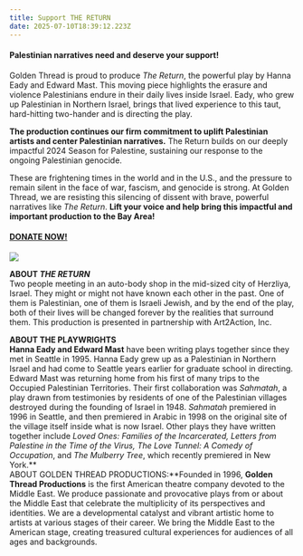 ```yaml
---
title: Support THE RETURN
date: 2025-07-10T18:39:12.223Z
---
```

#### **Palestinian narratives need and deserve your support!** 

Golden Thread is proud to produce *The Return*, the powerful play by Hanna Eady and Edward Mast. This moving piece highlights the erasure and violence Palestinians endure in their daily lives inside Israel. Eady, who grew up Palestinian in Northern Israel, brings that lived experience to this taut, hard-hitting two-hander and is directing the play.

**The production continues our firm commitment to uplift Palestinian artists and center Palestinian narratives.** The Return builds on our deeply impactful 2024 Season for Palestine, sustaining our response to the ongoing Palestinian genocide.

These are frightening times in the world and in the U.S., and the pressure to remain silent in the face of war, fascism, and genocide is strong. At Golden Thread, we are resisting this silencing of dissent with brave, powerful narratives like *The Return*. **Lift your voice and help bring this impactful and important production to the Bay Area!**



#### **[D﻿ONATE NOW!](https://goldenthread.my.salesforce-sites.com/donate/?dfId=a0n3Z00000tn4RsQAI)**

![](https://ucarecdn.com/e896c7f6-d435-4d39-b7e4-00c185c5398b/)

**ABOUT *THE RETURN***\
Two people meeting in an auto-body shop in the mid-sized city of Herzliya, Israel. They might or might not have known each other in the past. One of them is Palestinian, one of them is Israeli Jewish, and by the end of the play, both of their lives will be changed forever by the realities that surround them. This production is presented in partnership with Art2Action, Inc.

**ABOUT THE PLAYWRIGHTS**\
**Hanna Eady and Edward Mast** have been writing plays together since they met in Seattle in 1995. Hanna Eady grew up as a Palestinian in Northern Israel and had come to Seattle years earlier for graduate school in directing. Edward Mast was returning home from his first of many trips to the Occupied Palestinian Territories. Their first collaboration was *Sahmatah*, a play drawn from testimonies by residents of one of the Palestinian villages destroyed during the founding of Israel in 1948. *Sahmatah* premiered in 1996 in Seattle, and then premiered in Arabic in 1998 on the original site of the village itself inside what is now Israel. Other plays they have written together include *Loved Ones: Families of the Incarcerated, Letters from Palestine in the Time of the Virus, The Love Tunnel: A Comedy of Occupation*, and *The Mulberry Tree*, which recently premiered in New York.**\
ABOUT GOLDEN THREAD PRODUCTIONS:**Founded in 1996, **Golden Thread Productions** is the first American theatre company devoted to the Middle East. We produce passionate and provocative plays from or about the Middle East that celebrate the multiplicity of its perspectives and identities. We are a developmental catalyst and vibrant artistic home to artists at various stages of their career. We bring the Middle East to the American stage, creating treasured cultural experiences for audiences of all ages and backgrounds.